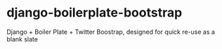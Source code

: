 django-boilerplate-bootstrap
============================

Django + Boiler Plate + Twitter Boostrap, designed for quick re-use as a blank slate
